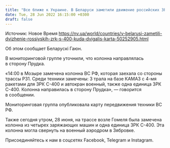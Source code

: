 ```yaml
---
title: "Все ближе к Украине. В Беларуси заметили движение российских ЗРК С-400"
date: Tue, 28 Jun 2022 16:15:00 +0300
draft: false
---
```

Источник: Новое Время https://nv.ua/world/countries/v-belarusi-zametili-dvizhenie-rossiyskih-zrk-s-400-kuda-dvigalis-karta-50252905.html


 Об этом сообщает Беларускі Гаюн.

В мониторинговой группе уточнили, что колонна направлялась в сторону Прудка.

«14:00 в Мозыре замечена колонна ВС РФ, которая заехала со стороны трассы Р31. Среди техники замечены: 3 трала на базе КАМАЗ с 4-мя ракетами для ЗРК С-400 и автокран военный, также одна единица ЗРК С-400. Колонна направилась в сторону Прудка», — говорится в сообщении.

Мониторинговая группа опубликовала карту передвижения техники ВС РФ.

Также сегодня утром, 28 июня, на трассе возле Гомеля была замечена колонна из четырех заряжающих машин и одна единица ЗРК С-400. Эта колонна могла свернуть на военный аэродром в Зябровке.

Присоединяйтесь к нам в соцсетях Facebook, Telegram и Instagram.
